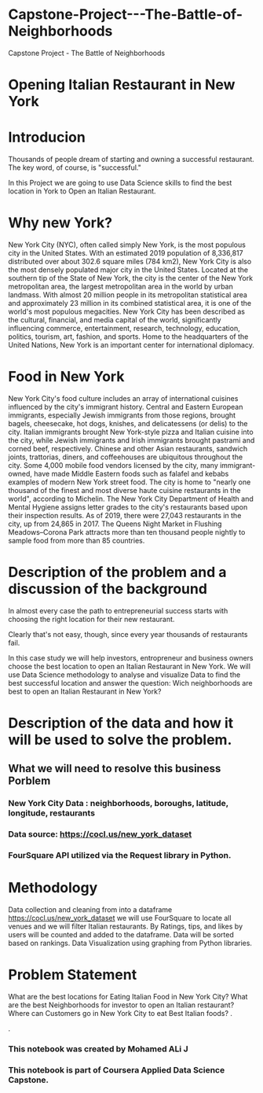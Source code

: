 # Capstone-Project---The-Battle-of-Neighborhoods
Capstone Project - The Battle of Neighborhoods

# Opening Italian Restaurant in New York


# Introducion
Thousands of people dream of starting and owning a successful restaurant. The key word, of course, is "successful."

In this Project we are going to use Data Science skills to find the best location in York to Open an Italian Restaurant.

# Why new York?
New York City (NYC), often called simply New York, is the most populous city in the United States. With an estimated 2019 population of 8,336,817 distributed over about 302.6 square miles (784 km2), New York City is also the most densely populated major city in the United States. Located at the southern tip of the State of New York, the city is the center of the New York metropolitan area, the largest metropolitan area in the world by urban landmass. With almost 20 million people in its metropolitan statistical area and approximately 23 million in its combined statistical area, it is one of the world's most populous megacities. New York City has been described as the cultural, financial, and media capital of the world, significantly influencing commerce, entertainment, research, technology, education, politics, tourism, art, fashion, and sports. Home to the headquarters of the United Nations, New York is an important center for international diplomacy.

# Food in New York
New York City's food culture includes an array of international cuisines influenced by the city's immigrant history. Central and Eastern European immigrants, especially Jewish immigrants from those regions, brought bagels, cheesecake, hot dogs, knishes, and delicatessens (or delis) to the city. Italian immigrants brought New York-style pizza and Italian cuisine into the city, while Jewish immigrants and Irish immigrants brought pastrami and corned beef, respectively. Chinese and other Asian restaurants, sandwich joints, trattorias, diners, and coffeehouses are ubiquitous throughout the city. Some 4,000 mobile food vendors licensed by the city, many immigrant-owned, have made Middle Eastern foods such as falafel and kebabs examples of modern New York street food. The city is home to "nearly one thousand of the finest and most diverse haute cuisine restaurants in the world", according to Michelin. The New York City Department of Health and Mental Hygiene assigns letter grades to the city's restaurants based upon their inspection results. As of 2019, there were 27,043 restaurants in the city, up from 24,865 in 2017. The Queens Night Market in Flushing Meadows–Corona Park attracts more than ten thousand people nightly to sample food from more than 85 countries.

# Description of the problem and a discussion of the background
In almost every case the path to entrepreneurial success starts with choosing the right location for their new restaurant.

Clearly that's not easy, though, since every year thousands of restaurants fail.

In this case study we will help investors, entropreneur and business owners choose the best location to open an Italian Restaurant in New York. We will use Data Science methodology to analyse and visualize Data to find the best successful location and answer the question: Wich neighborhoods are best to open an Italian Restaurant in New York?

# Description of the data and how it will be used to solve the problem.
## What we will need to resolve this business Porblem
### New York City Data : neighborhoods, boroughs, latitude, longitude, restaurants
### Data source: https://cocl.us/new_york_dataset
### FourSquare API utilized via the Request library in Python.
# Methodology
Data collection and cleaning from into a dataframe https://cocl.us/new_york_dataset
we will use FourSquare to locate all venues and we will filter Italian restaurants. By Ratings, tips, and likes by users will be counted and added to the dataframe.
Data will be sorted based on rankings.
Data Visualization using graphing from Python libraries.
# Problem Statement
What are the best locations for Eating Italian Food in New York City?
What are the best Neighborhoods for investor to open an Italian restaurant?
Where can Customers go in New York City to eat Best Italian foods?
.

.

### This notebook was created by Mohamed ALi J

### This notebook is part of Coursera Applied Data Science Capstone.
